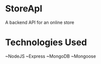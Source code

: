 # StoreApI
A backend API for an online store

# Technologies Used
~NodeJS
~Express
~MongoDB
~Mongoose

